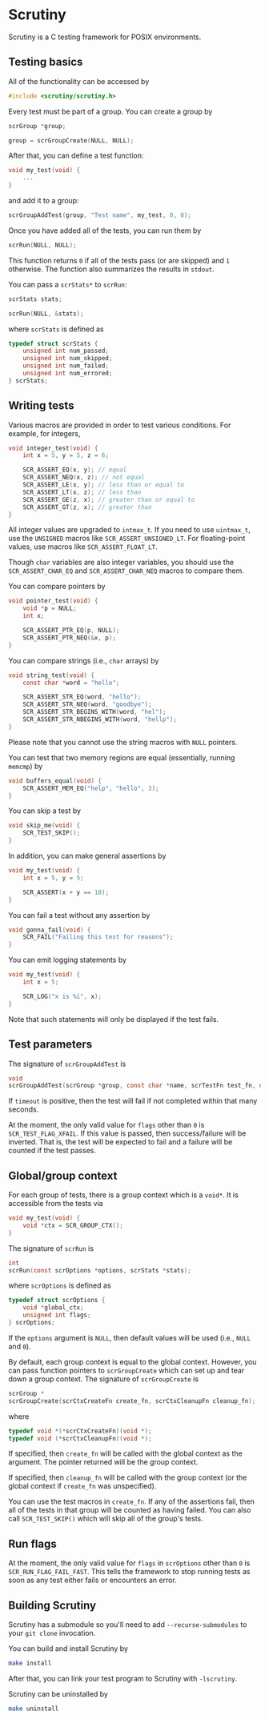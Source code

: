 Scrutiny
========

Scrutiny is a C testing framework for POSIX environments.

Testing basics
--------------

All of the functionality can be accessed by

```c
#include <scrutiny/scrutiny.h>
```

Every test must be part of a group.  You can create a group by

```c
scrGroup *group;

group = scrGroupCreate(NULL, NULL);
```

After that, you can define a test function:

```c
void my_test(void) {
    ...
}
```

and add it to a group:

```c
scrGroupAddTest(group, "Test name", my_test, 0, 0);
```

Once you have added all of the tests, you can run them by

```c
scrRun(NULL, NULL);
```

This function returns `0` if all of the tests pass (or are skipped) and `1` otherwise.  The function also summarizes the results in `stdout`.

You can pass a `scrStats*` to `scrRun`:

```c
scrStats stats;

scrRun(NULL, &stats);
```

where `scrStats` is defined as

```c
typedef struct scrStats {
    unsigned int num_passed;
    unsigned int num_skipped;
    unsigned int num_failed;
    unsigned int num_errored;
} scrStats;
```

Writing tests
-------------

Various macros are provided in order to test various conditions.  For example, for integers,

```c
void integer_test(void) {
    int x = 5, y = 5, z = 6;

    SCR_ASSERT_EQ(x, y); // equal
    SCR_ASSERT_NEQ(x, z); // not equal
    SCR_ASSERT_LE(x, y); // less than or equal to
    SCR_ASSERT_LT(x, z); // less than
    SCR_ASSERT_GE(z, x); // greater than or equal to
    SCR_ASSERT_GT(z, x); // greater than
}
```

All integer values are upgraded to `intmax_t`.  If you need to use `uintmax_t`, use the `UNSIGNED` macros like `SCR_ASSERT_UNSIGNED_LT`.  For floating-point values, use macros like `SCR_ASSERT_FLOAT_LT`.

Though `char` variables are also integer variables, you should use the `SCR_ASSERT_CHAR_EQ` and `SCR_ASSERT_CHAR_NEQ` macros to compare them.

You can compare pointers by

```c
void pointer_test(void) {
    void *p = NULL;
    int x;

    SCR_ASSERT_PTR_EQ(p, NULL);
    SCR_ASSERT_PTR_NEQ(&x, p);
}
```

You can compare strings (i.e., `char` arrays) by

```c
void string_test(void) {
    const char *word = "hello";

    SCR_ASSERT_STR_EQ(word, "hello");
    SCR_ASSERT_STR_NEQ(word, "goodbye");
    SCR_ASSERT_STR_BEGINS_WITH(word, "hel");
    SCR_ASSERT_STR_NBEGINS_WITH(word, "hellp");
}
```

Please note that you cannot use the string macros with `NULL` pointers.

You can test that two memory regions are equal (essentially, running `memcmp`) by

```c
void buffers_equal(void) {
    SCR_ASSERT_MEM_EQ("help", "hello", 3);
}
```

You can skip a test by

```c
void skip_me(void) {
    SCR_TEST_SKIP();
}
```

In addition, you can make general assertions by

```c
void my_test(void) {
    int x = 5, y = 5;

    SCR_ASSERT(x + y == 10);
}
```

You can fail a test without any assertion by

```c
void gonna_fail(void) {
    SCR_FAIL("Failing this test for reasons");
}
```

You can emit logging statements by

```c
void my_test(void) {
    int x = 5;

    SCR_LOG("x is %i", x);
}
```

Note that such statements will only be displayed if the test fails.

Test parameters
---------------

The signature of `scrGroupAddTest` is

```c
void
scrGroupAddTest(scrGroup *group, const char *name, scrTestFn test_fn, unsigned int timeout, unsigned int flags);
```

If `timeout` is positive, then the test will fail if not completed within that many seconds.

At the moment, the only valid value for `flags` other than `0` is `SCR_TEST_FLAG_XFAIL`.  If this value is passed, then success/failure will be inverted.  That is, the test will be expected to fail and a failure will be counted if the test passes.

Global/group context
--------------------

For each group of tests, there is a group context which is a `void*`.  It is accessible from the tests via

```c
void my_test(void) {
    void *ctx = SCR_GROUP_CTX();
}
```

The signature of `scrRun` is

```c
int
scrRun(const scrOptions *options, scrStats *stats);
```

where `scrOptions` is defined as

```c
typedef struct scrOptions {
    void *global_ctx;
    unsigned int flags;
} scrOptions;
```

If the `options` argument is `NULL`, then default values will be used (i.e., `NULL` and `0`).

By default, each group context is equal to the global context.  However, you can pass function pointers to `scrGroupCreate` which can set up and tear down a group context.  The signature of `scrGroupCreate` is

```c
scrGroup *
scrGroupCreate(scrCtxCreateFn create_fn, scrCtxCleanupFn cleanup_fn);
```

where

```c
typedef void *(*scrCtxCreateFn)(void *);
typedef void (*scrCtxCleanupFn)(void *);
```

If specified, then `create_fn` will be called with the global context as the argument.  The pointer returned will be the group context.

If specified, then `cleanup_fn` will be called with the group context (or the global context if `create_fn` was unspecified).

You can use the test macros in `create_fn`.  If any of the assertions fail, then all of the tests in that group will be counted as having failed.  You can also call `SCR_TEST_SKIP()` which will skip all of the group's tests.

Run flags
---------

At the moment, the only valid value for `flags` in `scrOptions` other than `0` is `SCR_RUN_FLAG_FAIL_FAST`.  This tells the framework to stop running tests as soon as any test either fails or encounters an error.

Building Scrutiny
-----------------

Scrutiny has a submodule so you'll need to add `--recurse-submodules` to your `git clone` invocation.

You can build and install Scrutiny by

```sh
make install
```

After that, you can link your test program to Scrutiny with `-lscrutiny`.

Scrutiny can be uninstalled by

```sh
make uninstall
```
